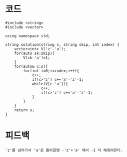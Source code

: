 # 코드

    #include <string>
    #include <vector>

    using namespace std;

    string solution(string s, string skip, int index) {    
        vector<int> V('z'-'a');
        for(auto sk:skip){
            V[sk-'a']=1;
        }
        for(auto& c:s){                
            for(int i=0;i<index;i++){            
                c++;
                if(c>'z') c+='a'-'z'-1;       
                while(V[c-'a']){
                    c++;
                    if(c>'z') c+='a'-'z'-1;                        
                }            
            }        
        }
        return s;
    }

# 피드백

    'z'를 넘어가서 'a'로 돌아갈땐 -'z'+'a' 에서 -1 더 해줘야한다.